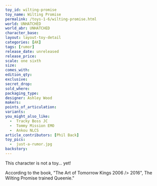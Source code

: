 ```yaml
---
toy_id: wilting-promise
toy_name: Wilting Promise
permalink: /toys-1-6/wilting-promise.html
world: UNHATCHED
world_abr: UNHATCHED
character_base: 
layout: layout-toy-detail
categories: [AK]
tags: [rumor]
release_date: unreleased
release_price: 
scale: one sixth
size: 
comes_with: 
edition_qty: 
exclusive:
secret_drop:
sold_where: 
packaging_type: 
designer: Ashley Wood
makers: 
points_of_articulation:
variants: 
you_might_also_like:
  -  Tracky Boss JC
  -  Tommy Mission EMO
  -  Ankou NLCS
article_contributors: [Phil Back]
toy_pics:
  -  just-a-rumor.jpg
backstory:
---
```

This character is not a toy… yet!

According to the book, "The Art of Tomorrow Kings 2006 /> 2016", The Wilting Promise trained Queenie."


